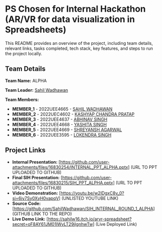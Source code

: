 # PS Chosen for Internal Hackathon (AR/VR for data visualization in Spreadsheets)

This README provides an overview of the project, including team details, relevant links, tasks completed, tech stack, key features, and steps to run the project locally.

## Team Details

**Team Name:** ALPHA

**Team Leader:** [Sahil Wadhawan](https://github.com/SahilWadhawan)

**Team Members:**

- **MEMBER_1** - 2022UEE4665 - [SAHIL WADHAWAN](https://github.com/SahilWadhawan)
- **MEMBER_2** - 2022UEC4602 - [KASHYAP CHANDRA PRATAP](https://github.com/Kcp01)
- **MEMBER_3** - 2022UEE4637 - [ABHINAV SINGH](https://github.com/abhin9v)
- **MEMBER_4** - 2022UEE4668 - [YASHITA SINGH](https://github.com/Yashitasingh)
- **MEMBER_5** - 2022UEE4669 - [SHREYANSH AGARWAL](https://github.com/Shrey01-tech)
- **MEMBER_6** - 2022UEE3595 - [LOKENDRA SINGH](https://github.com/Lokendra-maker)

## Project Links

- **Internal Presentation:** [https://github.com/user-attachments/files/16830254/INTERNAL_PPT_ALPHA.pptx] (URL TO PPT UPLOADED TO GITHUB)
- **Final SIH Presentation:** [https://github.com/user-attachments/files/16830215/SIH_PPT_ALPHA.pptx] (URL TO PPT UPLOADED TO GITHUB)
- **Video Demonstration:** [https://youtu.be/w2IDgxC8v_0?si=6jy7Sy0XyH0vapqV] (UNLISTED YOUTUBE LINK)
- **Source Code:** [https://github.com/SahilWadhawan/SIH_INTERNAL_ROUND_1_ALPHA] (GITHUB LINK TO THE REPO)
- **Live Demo Link:** [https://sahilw16.itch.io/arvr-spreadsheet?secret=oF8AY61JM01lWvLT29jlgnhwTw] (Live Deployed Link)

